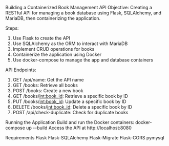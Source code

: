 Building a Containerized Book Management API
Objective: Creating a RESTful API for managing a book database using Flask, SQLAlchemy, and MariaDB, then containerizing the application.

Steps:
1. Use Flask to create the API
2. Use SQLAlchemy as the ORM to interact with MariaDB
3. Implement CRUD operations for books
4. Containerize the application using Docker
5. Use docker-compose to manage the app and database containers

API Endpoints:
1. GET /api/name: Get the API name
2. GET /books: Retrieve all books
3. POST /books: Create a new book
4. GET /books/<int:book_id>: Retrieve a specific book by ID
5. PUT /books/<int:book_id>: Update a specific book by ID
6. DELETE /books/<int:book_id>: Delete a specific book by ID
7. POST /api/check-duplicate: Check for duplicate books

Running the Application
Build and run the Docker containers: docker-compose up --build
Access the API at http://localhost:8080

Requirements
Flask
Flask-SQLAlchemy
Flask-Migrate
Flask-CORS
pymysql
